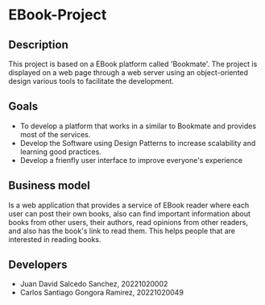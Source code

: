 # EBook-Project

## Description

This project is based on a EBook platform called 'Bookmate'. The project is displayed on a web page through a web server using an object-oriented design various tools to facilitate the development. 

## Goals

- To develop a platform that works in a similar to Bookmate and provides most of the services.
- Develop the Software using Design Patterns to increase scalability and learning good practices.
- Develop a frienfly user interface to improve everyone's experience

## Business model

Is a web application that provides a service of EBook reader where each user can post their own books, also can find important information about books from other users, their authors, read opinions from other readers, and also has the book's link to read them. This helps people that are interested in reading books.

## Developers

- Juan David Salcedo Sanchez, 20221020002
- Carlos Santiago Gongora Ramirez, 20221020049